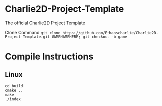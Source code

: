 # Charlie2D-Project-Template
The official Charlie2D Project Template

Clone Command `git clone https://github.com/Ethanscharlie/Charlie2D-Project-Template.git GAMENAMEHERE; git checkout -b game`

# Compile Instructions
## Linux
```mkdir build
cd build
cmake ..
make
./index
```
